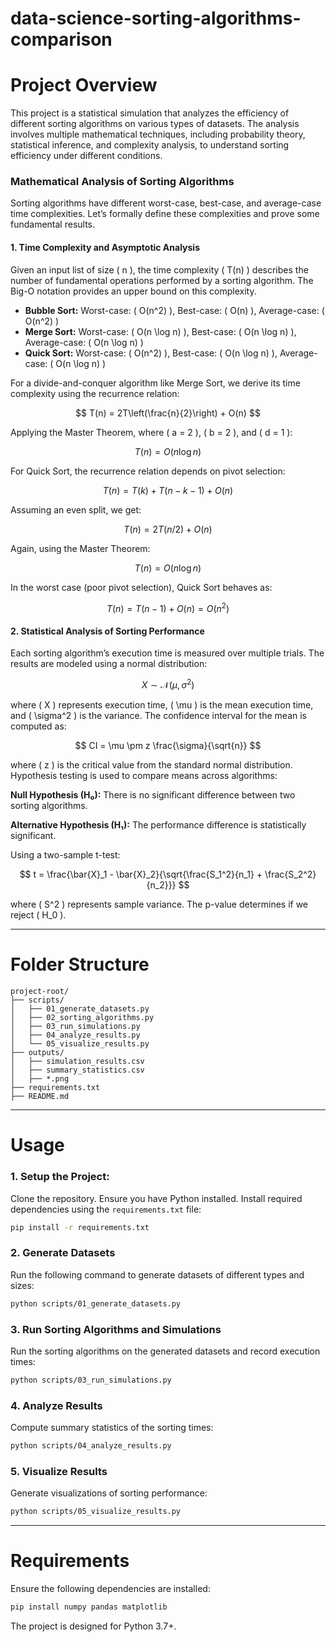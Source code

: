 # data-science-sorting-algorithms-comparison

# Project Overview

This project is a statistical simulation that analyzes the efficiency of different sorting algorithms on various types of datasets. The analysis involves multiple mathematical techniques, including probability theory, statistical inference, and complexity analysis, to understand sorting efficiency under different conditions.

### **Mathematical Analysis of Sorting Algorithms**

Sorting algorithms have different worst-case, best-case, and average-case time complexities. Let’s formally define these complexities and prove some fundamental results.

#### **1. Time Complexity and Asymptotic Analysis**
Given an input list of size \( n \), the time complexity \( T(n) \) describes the number of fundamental operations performed by a sorting algorithm. The Big-O notation provides an upper bound on this complexity.

- **Bubble Sort:** Worst-case: \( O(n^2) \), Best-case: \( O(n) \), Average-case: \( O(n^2) \)
- **Merge Sort:** Worst-case: \( O(n \log n) \), Best-case: \( O(n \log n) \), Average-case: \( O(n \log n) \)
- **Quick Sort:** Worst-case: \( O(n^2) \), Best-case: \( O(n \log n) \), Average-case: \( O(n \log n) \)

For a divide-and-conquer algorithm like Merge Sort, we derive its time complexity using the recurrence relation:

$$ T(n) = 2T\left(\frac{n}{2}\right) + O(n) $$

Applying the Master Theorem, where \( a = 2 \), \( b = 2 \), and \( d = 1 \):

$$ T(n) = O(n \log n) $$

For Quick Sort, the recurrence relation depends on pivot selection:

$$ T(n) = T(k) + T(n-k-1) + O(n) $$

Assuming an even split, we get:

$$ T(n) = 2T(n/2) + O(n) $$

Again, using the Master Theorem:

$$ T(n) = O(n \log n) $$

In the worst case (poor pivot selection), Quick Sort behaves as:

$$ T(n) = T(n-1) + O(n) = O(n^2) $$

#### **2. Statistical Analysis of Sorting Performance**
Each sorting algorithm’s execution time is measured over multiple trials. The results are modeled using a normal distribution:

$$ X \sim \mathcal{N}(\mu, \sigma^2) $$

where \( X \) represents execution time, \( \mu \) is the mean execution time, and \( \sigma^2 \) is the variance. The confidence interval for the mean is computed as:

$$ CI = \mu \pm z \frac{\sigma}{\sqrt{n}} $$

where \( z \) is the critical value from the standard normal distribution. Hypothesis testing is used to compare means across algorithms:

**Null Hypothesis (H₀):** There is no significant difference between two sorting algorithms.

**Alternative Hypothesis (H₁):** The performance difference is statistically significant.

Using a two-sample t-test:

$$ t = \frac{\bar{X}_1 - \bar{X}_2}{\sqrt{\frac{S_1^2}{n_1} + \frac{S_2^2}{n_2}}} $$

where \( S^2 \) represents sample variance. The p-value determines if we reject \( H_0 \).

---

# Folder Structure

```
project-root/
├── scripts/
│   ├── 01_generate_datasets.py
│   ├── 02_sorting_algorithms.py
│   ├── 03_run_simulations.py
│   ├── 04_analyze_results.py
│   └── 05_visualize_results.py
├── outputs/
│   ├── simulation_results.csv
│   ├── summary_statistics.csv
│   ├── *.png
├── requirements.txt
├── README.md
```

---

# Usage

### **1. Setup the Project:**
Clone the repository. Ensure you have Python installed. Install required dependencies using the `requirements.txt` file:

```sh
pip install -r requirements.txt
```

### **2. Generate Datasets**
Run the following command to generate datasets of different types and sizes:

```sh
python scripts/01_generate_datasets.py
```

### **3. Run Sorting Algorithms and Simulations**
Run the sorting algorithms on the generated datasets and record execution times:

```sh
python scripts/03_run_simulations.py
```

### **4. Analyze Results**
Compute summary statistics of the sorting times:

```sh
python scripts/04_analyze_results.py
```

### **5. Visualize Results**
Generate visualizations of sorting performance:

```sh
python scripts/05_visualize_results.py
```

---

# Requirements

Ensure the following dependencies are installed:

```sh
pip install numpy pandas matplotlib
```

The project is designed for Python 3.7+.